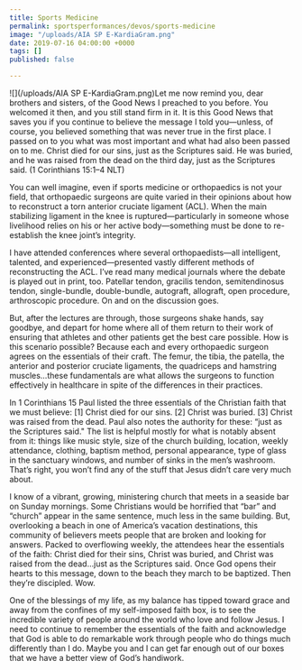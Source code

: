 ```yaml
---
title: Sports Medicine
permalink: sportsperformances/devos/sports-medicine
image: "/uploads/AIA SP E-KardiaGram.png"
date: 2019-07-16 04:00:00 +0000
tags: []
published: false

---
```

![](/uploads/AIA SP E-KardiaGram.png)Let me now remind you, dear brothers and sisters, of the Good News I preached to you before. You welcomed it then, and you still stand firm in it. It is this Good News that saves you if you continue to believe the message I told you—unless, of course, you believed something that was never true in the first place. I passed on to you what was most important and what had also been passed on to me. Christ died for our sins, just as the Scriptures said. He was buried, and he was raised from the dead on the third day, just as the Scriptures said. (1 Corinthians 15:1–4 NLT)

  
You can well imagine, even if sports medicine or orthopaedics is not your field, that orthopaedic surgeons are quite varied in their opinions about how to reconstruct a torn anterior cruciate ligament (ACL). When the main stabilizing ligament in the knee is ruptured—particularly in someone whose livelihood relies on his or her active body—something must be done to re-establish the knee joint’s integrity.  
  
I have attended conferences where several orthopaedists—all intelligent, talented, and experienced—presented vastly different methods of reconstructing the ACL. I’ve read many medical journals where the debate is played out in print, too. Patellar tendon, gracilis tendon, semitendinosus tendon, single-bundle, double-bundle, autograft, allograft, open procedure, arthroscopic procedure. On and on the discussion goes.

But, after the lectures are through, those surgeons shake hands, say goodbye, and depart for home where all of them return to their work of ensuring that athletes and other patients get the best care possible. How is this scenario possible? Because each and every orthopaedic surgeon agrees on the essentials of their craft. The femur, the tibia, the patella, the anterior and posterior cruciate ligaments, the quadriceps and hamstring muscles…these fundamentals are what allows the surgeons to function effectively in healthcare in spite of the differences in their practices.  
  
In 1 Corinthians 15 Paul listed the three essentials of the Christian faith that we must believe: \[1\] Christ died for our sins. \[2\] Christ was buried. \[3\] Christ was raised from the dead. Paul also notes the authority for these: “just as the Scriptures said." The list is helpful mostly for what is notably absent from it: things like music style, size of the church building, location, weekly attendance, clothing, baptism method, personal appearance, type of glass in the sanctuary windows, and number of sinks in the men’s washroom. That’s right, you won’t find any of the stuff that Jesus didn’t care very much about.  
  
I know of a vibrant, growing, ministering church that meets in a seaside bar on Sunday mornings. Some Christians would be horrified that “bar” and “church” appear in the same sentence, much less in the same building. But, overlooking a beach in one of America’s vacation destinations, this community of believers meets people that are broken and looking for answers. Packed to overflowing weekly, the attendees hear the essentials of the faith: Christ died for their sins, Christ was buried, and Christ was raised from the dead…just as the Scriptures said. Once God opens their hearts to this message, down to the beach they march to be baptized. Then they’re discipled. Wow.  
  
One of the blessings of my life, as my balance has tipped toward grace and away from the confines of my self-imposed faith box, is to see the incredible variety of people around the world who love and follow Jesus. I need to continue to remember the essentials of the faith and acknowledge that God is able to do remarkable work through people who do things much differently than I do. Maybe you and I can get far enough out of our boxes that we have a better view of God’s handiwork.